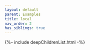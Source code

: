 ```yaml
---
layout: default
parent: Examples
title: local
nav_order: 2
has_siblings: true
---
```

{%- include deepChildrenList.html -%}
